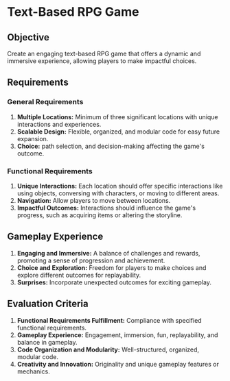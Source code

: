 # Text-Based RPG Game

## Objective

Create an engaging text-based RPG game that offers a dynamic and immersive experience, allowing players to make impactful choices.

## Requirements

### General Requirements

1. **Multiple Locations:** Minimum of three significant locations with unique interactions and experiences.
2. **Scalable Design:** Flexible, organized, and modular code for easy future expansion.
3. **Choice:** path selection, and decision-making affecting the game's outcome.

### Functional Requirements

1. **Unique Interactions:** Each location should offer specific interactions like using objects, conversing with characters, or moving to different areas.
2. **Navigation:** Allow players to move between locations.
3. **Impactful Outcomes:** Interactions should influence the game's progress, such as acquiring items or altering the storyline.

## Gameplay Experience

1. **Engaging and Immersive:** A balance of challenges and rewards, promoting a sense of progression and achievement.
2. **Choice and Exploration:** Freedom for players to make choices and explore different outcomes for replayability.
3. **Surprises:** Incorporate unexpected outcomes for exciting gameplay.

## Evaluation Criteria

1. **Functional Requirements Fulfillment:** Compliance with specified functional requirements.
2. **Gameplay Experience:** Engagement, immersion, fun, replayability, and balance in gameplay.
3. **Code Organization and Modularity:** Well-structured, organized, modular code.
4. **Creativity and Innovation:** Originality and unique gameplay features or mechanics.
